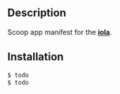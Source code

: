 ## Description

Scoop app manifest for the [**iola**](https://github.com/pvarentsov/iola).

## Installation

```bash
$ todo
$ todo
```
